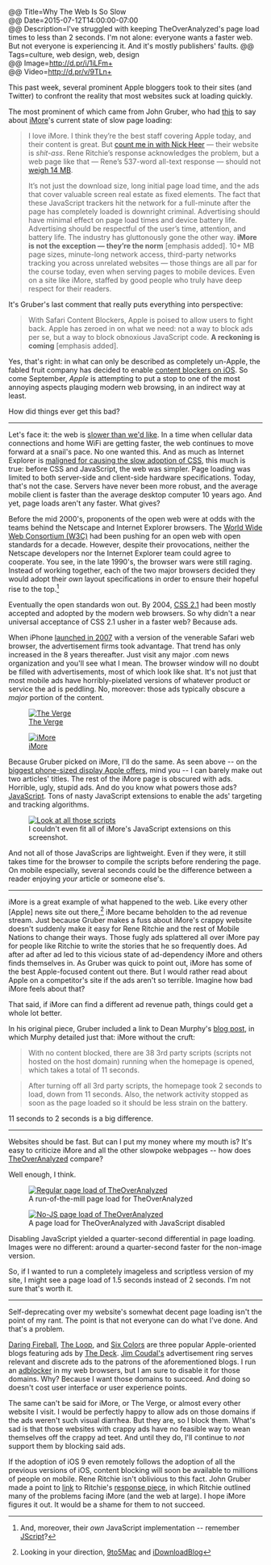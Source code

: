 @@ Title=Why The Web Is So Slow  
@@ Date=2015-07-12T14:00:00-07:00  
@@ Description=I've struggled with keeping TheOverAnalyzed's page load times to less than 2 seconds. I'm not alone: everyone wants a faster web. But not everyone is experiencing it. And it's mostly publishers' faults.
@@ Tags=culture, web design, web, design  
@@ Image=http://d.pr/i/1iLFm+  
@@ Video=http://d.pr/v/9TLn+  

This past week, several prominent Apple bloggers took to their sites (and Twitter) to confront the reality that most websites suck at loading quickly.

The most prominent of which came from John Gruber, who had [this][daringfireball] to say about [iMore][imore]'s current state of slow page loading:
>I love iMore. I think they’re the best staff covering Apple today, and their content is great. But [count me in with Nick Heer][pxlnv] — their website is *shit-ass*. Rene Ritchie’s response acknowledges the problem, but a web page like that — Rene’s 537-word all-text response — should not [weigh 14 MB][d].
>
>It’s not just the download size, long initial page load time, and the ads that cover valuable screen real estate as fixed elements. The fact that these JavaScript trackers hit the network for a full-minute after the page has completely loaded is downright criminal. Advertising should have minimal effect on page load times and device battery life. Advertising should be respectful of the user’s time, attention, and battery life. The industry has gluttonously gone the other way. **iMore is not the exception — they’re the norm** [emphasis added]. 10+ MB page sizes, minute-long network access, third-party networks tracking you across unrelated websites — those things are all par for the course today, even when serving pages to mobile devices. Even on a site like iMore, staffed by good people who truly have deep respect for their readers.

It's Gruber's last comment that really puts everything into perspective:
>With Safari Content Blockers, Apple is poised to allow users to fight back. Apple has zeroed in on what we need: not a way to block ads per se, but a way to block obnoxious JavaScript code. **A reckoning is coming** [emphasis added].

Yes, that's right: in what can only be described as completely un-Apple, the fabled fruit company has decided to enable [content blockers on iOS][9to5mac]. So come September, *Apple* is attempting to put a stop to one of the most annoying aspects plauging modern web browsing, in an indirect way at least.

How did things ever get this bad?

<hr class="small" />

Let's face it: the web is [slower than we'd like][d 2]. In a time when cellular data connections and home WiFi are getting faster, the web continues to move forward at a snail's pace. No one wanted this. And as much as Internet Explorer is [maligned for causing the slow adoption of CSS][wikipedia], this much is true: before CSS and JavaScript, the web was simpler. Page loading was limited to both server-side and client-side hardware specifications. Today, that's not the case. Servers have never been more robust, and the average mobile client is faster than the average desktop computer 10 years ago. And yet, page loads aren't any faster. What gives?

Before the mid 2000's, proponents of the open web were at odds with the teams behind the Netscape and Internet Explorer browsers. The [World Wide Web Consortium (W3C)][wikipedia 2] had been pushing for an open web with open standards for a decade. However, despite their provocations, neither the Netscape developers nor the Internet Explorer team could agree to cooperate. You see, in the late 1990's, the browser wars were still raging. Instead of working together, each of the two major browsers decided they would adopt their *own* layout specifications in order to ensure their hopeful rise to the top.[^mo]

Eventually the open standards won out. By 2004, [CSS 2.1][wikipedia 3] had been mostly accepted and adopted by the modern web browsers. So why didn't a near universal acceptance of CSS 2.1 usher in a faster web? Because ads.

When iPhone [launched in 2007][wikipedia 4] with a version of the venerable Safari web browser, the advertisement firms took advantage. That trend has only increased in the 8 years thereafter. Just visit any major .com news organization and you'll see what I mean. The browser window will no doubt be filled with advertisements, most of which look like shat. It's not just that most mobile ads have horribly-pixelated versions of whatever product or service the ad is peddling. No, moreover: those ads typically obscure a *major* portion of the content. 

<figure class="twoleft">
	<a class="nohover" href="http://d.pr/i/17moY+">
		<img class="lazy" data-original="http://d.pr/i/17moY+" alt="The Verge" />
	</a>
	<figcaption><a href="http://theverge.com/">The Verge</a></figcaption>
</figure>

<figure class="tworight">
	<a class="nohover" href="http://d.pr/i/1cIGg+">
		<img class="lazy" data-original="http://d.pr/i/1cIGg+" alt="iMore" />
	</a>
	<figcaption><a href="http://imore.com/">iMore</a></figcaption>
</figure>

Because Gruber picked on iMore, I'll do the same. As seen above -- on the [biggest phone-sized display Apple offers][wikipedia 5], mind you -- I can barely make out two articles' titles. The rest of the iMore page is obscured with ads. Horrible, ugly, stupid ads. And do you know what powers those ads? [JavaScript][wikipedia 6]. Tons of nasty JavaScript extensions to enable the ads' targeting and tracking algorithms. 

<figure>
	<a class="nohover" href="http://d.pr/i/6WhJ+">
		<img class="lazy" data-original="http://d.pr/i/6WhJ+" alt="Look at all those scripts" />
	</a>
	<figcaption>I couldn't even fit all of iMore's JavaScript extensions on this screenshot.</figcaption>
</figure>

And not all of those JavaScrips are lightweight. Even if they were, it still takes time for the browser to compile the scripts before rendering the page. On mobile especially, several seconds could be the difference between a reader enjoying *your* article or someone else's.

<hr class="small" />

iMore is a great example of what happened to the web. Like every other [Apple] news site out there,[^lo] iMore became beholden to the ad revenue stream. Just because Gruber makes a fuss about iMore's crappy website doesn't suddenly make it easy for Rene Ritchie and the rest of Mobile Nations to change their ways. Those fugly ads splattered all over iMore pay for people like Ritchie to write the stories that he so frequently does. Ad after ad after ad led to this vicious state of ad-dependency iMore and others finds themselves in. As Gruber was quick to point out, iMore has some of the best Apple-focused content out there. But I would rather read about Apple on a competitor's site if the ads aren't so terrible. Imagine how bad iMore feels about that?

That said, if iMore can find a different ad revenue path, things could get a whole lot better. 

In his original piece, Gruber included a link to Dean Murphy's [blog post][murphyapps], in which Murphy detailed just that: iMore without the cruft:
>With no content blocked, there are 38 3rd party scripts  (scripts not hosted on the host domain) running when the homepage is opened, which takes a total of 11 seconds.

>After turning off all 3rd party scripts, the homepage took 2 seconds to load, down from 11 seconds. Also, the network activity stopped as soon as the page loaded so it should be less strain on the battery. 

11 seconds to 2 seconds is a big difference.

<hr class="small" />

Websites should be fast. But can I put my money where my mouth is? It's easy to criticize iMore and all the other slowpoke webpages -- how does [TheOverAnalyzed][theoveranalyzed] compare?

Well enough, I think.

<figure>
	<a class="nohover" href="http://d.pr/i/14dQN+">
		<img class="lazy" data-original="http://d.pr/i/14dQN+" alt="Regular page load of TheOverAnalyzed" />
	</a>
	<figcaption>A run-of-the-mill page load for TheOverAnalyzed</figcaption>
</figure>

<figure>
	<a class="nohover" href="http://d.pr/i/14ER8+">
		<img class="lazy" data-original="http://d.pr/i/14ER8+" alt="No-JS page load of TheOverAnalyzed" />
	</a>
	<figcaption>A page load for TheOverAnalyzed with JavaScript disabled</figcaption>
</figure>

Disabling JavaScript yielded a quarter-second differential in page loading. Images were no different: around a quarter-second faster for the non-image version. 

So, if I wanted to run a completely imageless and scriptless version of my site, I might see a page load of 1.5 seconds instead of 2 seconds. I'm not sure that's worth it. 

<hr class="small" />

Self-deprecating over my website's somewhat decent page loading isn't the point of my rant. The point is that not everyone can do what I've done. And that's a problem.

[Daring Fireball][daringfireball 2], [The Loop][loopinsight], and [Six Colors][sixcolors] are three popular Apple-oriented blogs featuring ads by [The Deck][decknetwork]. [Jim Coudal's][twitter] advertisement ring serves relevant and discrete ads to the patrons of the aforementioned blogs. I run an [adblocker][adblockplus] in my web browsers, but I am sure to disable it for those domains. Why? Because I want those domains to succeed. And doing so doesn't cost user interface or user experience points.

The same can't be said for iMore, or The Verge, or almost every other website I visit. I would be perfectly happy to allow ads on those domains if the ads weren't such visual diarrhea. But they are, so I block them. What's sad is that those websites with crappy ads have no feasible way to wean themselves off the crappy ad teet. And until they do, I'll continue to *not* support them by blocking said ads.

If the adoption of iOS 9 even remotely follows the adoption of all the previous versions of iOS, content blocking will soon be available to millions of people on mobile. Rene Ritchie isn't oblivious to this fact. John Gruber made a point to [link][daringfireball 3] to Ritchie's [response piece][imore 2], in which Ritchie outlined many of the problems facing iMore (and the web at large). I hope iMore figures it out. It would be a shame for them to not succeed. 

[^lo]: Looking in your direction, [9to5Mac][d 3] and [iDownloadBlog][d 4]
[^mo]: And, moreover, their *own* JavaScript implementation -- remember [JScript][wikipedia 7]?

[9to5mac]: http://9to5mac.com/2015/06/10/block-ads-ios-9-safari-iphone/
[adblockplus]: https://adblockplus.org/
[d]: http://d.pr/i/19HMF+
[d 2]: http://d.pr/v/9TLn+
[d 3]: http://d.pr/i/13nUn+
[d 4]: http://d.pr/i/CJPm+
[daringfireball]: http://daringfireball.net/2015/07/safari_content_blocker_imore
[daringfireball 2]: http://www.daringfireball.net
[daringfireball 3]: http://daringfireball.net/linked/2015/07/09/ritchie-bad-ads
[decknetwork]: http://decknetwork.net
[imore]: http://imore.com
[imore 2]: http://www.imore.com/content-blockers-bad-ads-and-what-were-doing-about-it
[loopinsight]: http://www.loopinsight.com/
[murphyapps]: http://murphyapps.co/blog/2015/6/24/an-hour-with-safari-content-blocker-in-ios-9
[pxlnv]: http://pxlnv.com/linklog/safari-content-blockers-shit-ass-websites/
[sixcolors]: http://www.sixcolors.com
[theoveranalyzed]: http://www.theoveranalyzed.net
[twitter]: https://twitter.com/Coudal
[wikipedia]: https://en.wikipedia.org/wiki/Cascading_Style_Sheets#Difficulty_with_adoption
[wikipedia 2]: https://en.wikipedia.org/wiki/World_Wide_Web_Consortium
[wikipedia 3]: https://en.wikipedia.org/wiki/Cascading_Style_Sheets#CSS_2.1
[wikipedia 4]: https://en.wikipedia.org/wiki/IPhone_(1st_generation)#Release
[wikipedia 5]: https://en.wikipedia.org/wiki/IPhone_6#Hardware
[wikipedia 6]: https://en.wikipedia.org/wiki/JavaScript
[wikipedia 7]: https://en.wikipedia.org/wiki/JScript